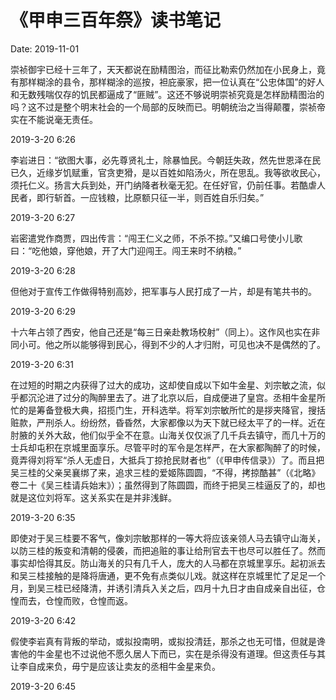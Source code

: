 # 《甲申三百年祭》读书笔记

Date: 2019-11-01

崇祯御宇已经十三年了，天天都说在励精图治，而征比勒索仍然加在小民身上，竟有那样糊涂的县令，那样糊涂的巡按，袒庇豪家，把一位认真在“公忠体国”的好人和无数残喘仅存的饥民都逼成了“匪贼”。这还不够说明崇祯究竟是怎样励精图治的吗？这不过是整个明末社会的一个局部的反映而已。明朝统治之当得颠覆，崇祯帝实在不能说毫无责任。

2019-3-20 6:26

李岩进日：“欲图大事，必先尊贤礼士，除暴恤民。今朝廷失政，然先世恩泽在民已久，近缘岁饥赋重，官贪吏猾，是以百姓如陷汤火，所在思乱。我等欲收民心，须托仁义。扬言大兵到处，开门纳降者秋毫无犯。在任好官，仍前任事。若酷虐人民者，即行斩首。一应钱粮，比原额只征一半，则百姓自乐归矣。”

2019-3-20 6:27

岩密遣党作商贾，四出传言：“闯王仁义之师，不杀不掠。”又编口号使小儿歌曰：“吃他娘，穿他娘，开了大门迎闯王。闯王来时不纳粮。”

2019-3-20 6:28

但他对于宣传工作做得特别高妙，把军事与人民打成了一片，却是有笔共书的。

2019-3-20 6:29

十六年占领了西安，他自己还是“每三日亲赴教场校射”（同上）。这作风也实在非同小可。他之所以能够得到民心，得到不少的人才归附，可见也决不是偶然的了。

2019-3-20 6:31

在过短的时期之内获得了过大的成功，这却使自成以下如牛金星、刘宗敏之流，似乎都沉沦进了过分的陶醉里去了。进了北京以后，自成便进了皇宫。丞相牛金星所忙的是筹备登极大典，招揽门生，开科选举。将军刘宗敏所忙的是拶夹降官，搜括赃款，严刑杀人。纷纷然，昏昏然，大家都像以为天下就已经太平了的一样。近在肘腋的关外大敌，他们似乎全不在意。山海关仅仅派了几千兵去镇守，而几十万的士兵却屯积在京城里面享乐。尽管平时的军令是怎样严，在大家都陶醉了的时候，竟弄得刘将军“杀人无虚日，大抵兵丁掠抢民财者也”（《甲申传信录》）了。而且把吴三桂的父亲吴襄绑了来，追求三桂的爱姬陈圆圆，“不得，拷掠酷甚”（《北略》卷二十《吴三桂请兵始末》）；虽然得到了陈圆圆，而终于把吴三桂逼反了的，却也就是这位刘将军。这关系实在是并非浅鲜。

2019-3-20 6:35

即使对于吴三桂要不客气，像刘宗敏那样的一等大将应该亲领人马去镇守山海关，以防三桂的叛变和清朝的侵袭，而把追赃的事让给刑官去干也尽可以胜任了。然而事实却恰得其反。防山海关的只有几千人，庞大的人马都在京城里享乐。起初派去和吴三桂接触的是降将唐通，更不免有点类似儿戏。就这样在京城里忙了足足一个月，到吴三桂已经降清，并诱引清兵入关之后，四月十九日才由自成亲自出征，仓惶而去，仓惶而败，仓惶而返。

2019-3-20 6:42

假使李岩真有背叛的举动，或拟投南明，或拟投清廷，那杀之也无可惜，但就是谗害他的牛金星也不过说他不愿久居人下而已，实在是杀得没有道理。但这责任与其让李自成来负，毋宁是应该让卖友的丞相牛金星来负。

2019-3-20 6:45

